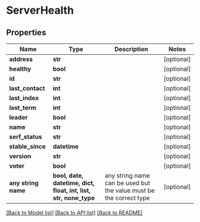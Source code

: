 # ServerHealth


## Properties
Name | Type | Description | Notes
------------ | ------------- | ------------- | -------------
**address** | **str** |  | [optional] 
**healthy** | **bool** |  | [optional] 
**id** | **str** |  | [optional] 
**last_contact** | **int** |  | [optional] 
**last_index** | **int** |  | [optional] 
**last_term** | **int** |  | [optional] 
**leader** | **bool** |  | [optional] 
**name** | **str** |  | [optional] 
**serf_status** | **str** |  | [optional] 
**stable_since** | **datetime** |  | [optional] 
**version** | **str** |  | [optional] 
**voter** | **bool** |  | [optional] 
**any string name** | **bool, date, datetime, dict, float, int, list, str, none_type** | any string name can be used but the value must be the correct type | [optional]

[[Back to Model list]](../README.md#documentation-for-models) [[Back to API list]](../README.md#documentation-for-api-endpoints) [[Back to README]](../README.md)


